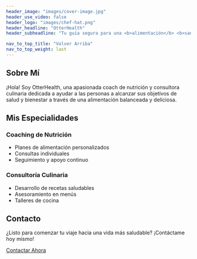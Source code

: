 ```yaml
---
header_image: "images/cover-image.jpg"
header_use_video: false
header_logo: "images/chef-hat.png"
header_headline: "OtterHealth"
header_subheadline: "Tu guía segura para una <b>alimentación</b> <b>sana</b>"

nav_to_top_title: "Volver Arriba"
nav_to_top_weight: last
---
```


## Sobre Mí

¡Hola! Soy OtterHealth, una apasionada coach de nutrición y consultora culinaria dedicada a ayudar a las personas a alcanzar sus objetivos de salud y bienestar a través de una alimentación balanceada y deliciosa.

## Mis Especialidades

### Coaching de Nutrición
- Planes de alimentación personalizados
- Consultas individuales
- Seguimiento y apoyo continuo

### Consultoría Culinaria
- Desarrollo de recetas saludables
- Asesoramiento en menús
- Talleres de cocina

## Contacto

¿Listo para comenzar tu viaje hacia una vida más saludable? ¡Contáctame hoy mismo!

[Contactar Ahora](#contact) 